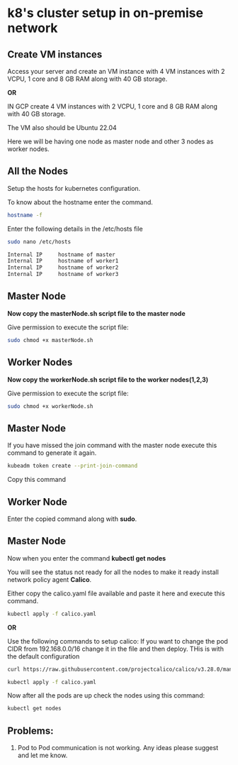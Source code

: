 # k8's cluster setup in on-premise network 

## Create VM instances

Access your server and create an VM instance with 4 VM instances with 2 VCPU, 1 core and 8 GB RAM along with 40 GB storage.

**OR**

IN GCP create 4 VM instances with 2 VCPU, 1 core and 8 GB RAM along with 40 GB storage.


The VM also should be Ubuntu 22.04 

Here we will be having one node as master node and other 3 nodes as worker nodes.

## All the Nodes

Setup the hosts for kubernetes configuration.

To know about the hostname enter the command. 

```bash
hostname -f
```

Enter the following details in the /etc/hosts file

```bash
sudo nano /etc/hosts

Internal IP     hostname of master
Internal IP     hostname of worker1
Internal IP     hostname of worker2
Internal IP     hostname of worker3
```

## Master Node


 **Now copy the masterNode.sh script file to the master node**

 Give permission to execute the script file:

 ```bash
 sudo chmod +x masterNode.sh
 ```

## Worker Nodes

  **Now copy the workerNode.sh script file to the worker nodes(1,2,3)**

  Give permission to execute the script file:

 ```bash
 sudo chmod +x workerNode.sh
 ```

## Master Node

If you have missed the join command with the master node execute this command to generate it again.

 ```bash
kubeadm token create --print-join-command
 ```

Copy this command

## Worker Node

Enter the copied command along with **sudo**.

## Master Node

Now when you enter the command **kubectl get nodes**

You will see the status not ready for all the nodes to make it ready install network policy agent **Calico**.

Either copy the calico.yaml file available and paste it here and execute this command.

```bash
kubectl apply -f calico.yaml
 ```

**OR**

Use the following commands to setup calico: If you want to change the pod CIDR from 192.168.0.0/16 change it in the file and then deploy. THis is with the default configuration

```bash
curl https://raw.githubusercontent.com/projectcalico/calico/v3.28.0/manifests/calico.yaml -O

kubectl apply -f calico.yaml
 ```

Now after all the pods are up check the nodes using this command:

```bash
kubectl get nodes
 ```

## Problems:

1. Pod to Pod communication is not working. Any ideas please suggest and let me know.